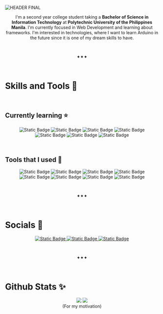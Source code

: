 ![HEADER FINAL](https://github.com/reg13-chu/reg13-chu/assets/75598819/298ce10f-3778-4dcf-aae5-21c0a06ef7bf)


<p align="center">
I'm a second year college student taking a <strong>Bachelor of Science in Information Technology</strong> at <strong>Polytechnic University of the Philippines Manila</strong>.
I'm currently focused in Web Development and learning about frameworks. I'm interested in technologies, where I want to learn Arduino in the future since it is one of my dream skills to have.
</p>

<br>
<p align="center">✦✦✦</p>
<br>

<h1> Skills and Tools 💜</h1>
<br>
<h2>Currently learning ⭐</h2>
<p align="center">
  <img alt="Static Badge" src="https://img.shields.io/badge/Java-purple?logoColor=white">
  <img alt="Static Badge" src="https://img.shields.io/badge/HTML5-%23E34F26?logo=html5&logoColor=white">
  <img alt="Static Badge" src="https://img.shields.io/badge/CSS3-%231572B6?logo=css3&logoColor=white">
  <img alt="Static Badge" src="https://img.shields.io/badge/JavaScript-%23948305?logo=javascript&logoColor=white">
  <img alt="Static Badge" src="https://img.shields.io/badge/Tailwind-%2306b6d4?logo=react&logoColor=white">
  <img alt="Static Badge" src="https://img.shields.io/badge/C-%23557191?logo=c&logoColor=white">
  <img alt="Static Badge" src="https://img.shields.io/badge/React-%23059dc7?logo=react&logoColor=white">
</p>
<br>
<h2>Tools that I used 🌙</h2>
<p align="center">
  <img alt="Static Badge" src="https://img.shields.io/badge/Brave-%23FB542B?logo=brave&logoColor=%23ffffff">
  <img alt="Static Badge" src="https://img.shields.io/badge/VS%20Code-%23007ACC?logo=visualstudiocode">
  <img alt="Static Badge" src="https://img.shields.io/badge/Git-%23F05032?logo=git&logoColor=%23ffffff">
  <img alt="Static Badge" src="https://img.shields.io/badge/IntelliJ-gray?logo=intellijidea">
  <img alt="Static Badge" src="https://img.shields.io/badge/Figma-%23F24E1E?logo=figma&logoColor=%23ffffff">
  <img alt="Static Badge" src="https://img.shields.io/badge/GitHub-%23181717?logo=git&logoColor=%23ffffff">
  <img alt="Static Badge" src="https://img.shields.io/badge/Canva-%2300C4CC?logo=canva&logoColor=%23ffffff">
  <img alt="Static Badge" src="https://img.shields.io/badge/Replit-%23F26207?logo=replit&logoColor=%23ffffff">
</p>
<br>
<p align="center">✦✦✦</p>
<br>

<h1>Socials 🦋</h1>
<p align="center">
  <a href="https://www.facebook.com/rs.chu101304"> <img alt="Static Badge" src="https://img.shields.io/badge/Facebook-%231877F2?logo=facebook&logoColor=%23b7d4fa"> </a>
  <a href="https://www.instagram.com/erignesf/"> <img alt="Static Badge" src="https://img.shields.io/badge/Instagram-%23E4405F?logo=instagram&logoColor=white"> </a>
  <a href="https://www.linkedin.com/in/reginesumaylo/"> <img alt="Static Badge" src="https://img.shields.io/badge/LinkedIn-%230A66C2?logo=linkedin&logoColor=white"> </a>
</p>

<br>
<p align="center">✦✦✦</p>
<br>

<h1>Github Stats ✨</h1>

<p align="center">
  <img src="https://github-readme-stats.vercel.app/api?username=reg13-chu&theme=midnight-purple&show_icons=true&hide_border=true"/>
  <img src="https://github-readme-streak-stats.herokuapp.com?user=reg13-chu&theme=midnight-purple&hide_border=true"/>
  <br>
  (For my motivation)
</p>





<!--
[![Spotify recently played](https://spotify-recently-played-readme.vercel.app/api?user=315o6zvjeq5t7stnkanus2b5qayi)](https://open.spotify.com/user/315o6zvjeq5t7stnkanus2b5qayi)
-->
